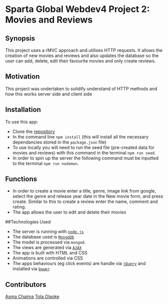 # Sparta Global Webdev4 Project 2: Movies and Reviews

## Synopsis
This project uses a rMVC approach and utilises HTTP requests. It allows the creation of new movies and reviews and also updates the database so the user can add, delete, edit their favourite movies and only create reviews.


## Motivation

This project was undertaken to solidify understand of HTTP methods and how this works server side and client side

## Installation

To use this app:
* Clone the [repository](https://github.com/tolaoke/sg-project-2.git)
* In the command line `npm install` (this will install all the necessary dependancies stored in the `package.json` file)
* To use locally you will need to run the seed file (pre-created data for movies and reviews) with this command in the terminal `npm run seed`.
* In order to spin up the server the following command must be inputted to the terminal `npm run nodemon`.

## Functions
* In order to create a movie enter a title, genre, image link from google, select the genre and release year date in the New movie form, and press create. Similar to this to create a review enter the name, comment and rating.
* The app allows the user to edit and delete their movies


##Technologies Used
* The server is running with [`node.js`](https://nodejs.org/en/)
* The database used is [`MongoDb`](https://www.mongodb.com/)
* The model is processed via `mongod`.
* The views are generated via [`AJAX`](https://developer.mozilla.org/en-US/docs/AJAX)
* The app is built with HTML and CSS
* Animations are controlled via CSS
* The apps behaviours (eg click events) are handle via [`jQuery`](https://jquery.com/) and installed via [`bower`](https://bower.io/)

## Contributors

[Asma Chaima](https://github.com/achaima)
[Tola Olaoke](https://github.com/tolaoke)
